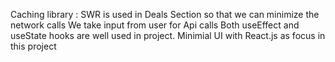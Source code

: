 Caching library : SWR is used in Deals Section so that we can minimize the network calls
We take input from user for Api calls
Both useEffect and useState hooks are well used in project.
Minimial UI with React.js as focus in this project

